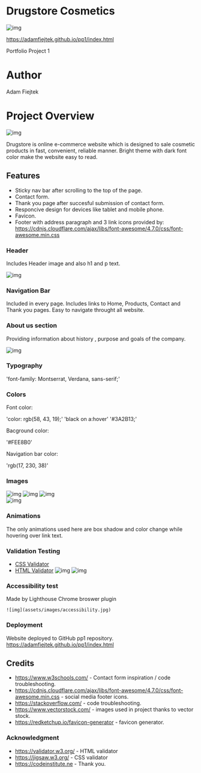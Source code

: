 # Drugstore Cosmetics

![img](assets/images/am_i_responsive.jpg)

<https://adamfiejtek.github.io/pp1/index.html>

Portfolio Project 1

# Author

Adam Fiejtek

# Project Overview

![img](assets/images/main_page.jpg)

Drugstore is online e-commerce website which is designed to sale cosmetic products in fast, convenient, reliable manner.
Bright theme with dark font color make the website easy to read.

## Features

- Sticky nav bar after scrolling to the top of the page.
- Contact form.
- Thank you page after succesful submission of contact form.
- Responcive design for devices like tablet and mobile phone.
- Favicon.
- Footer with address paragraph and 3 link icons provided by:
	<https://cdnjs.cloudflare.com/ajax/libs/font-awesome/4.7.0/css/font-awesome.min.css>

### Header

Includes Header image and also h1 and p text.

![img](assets/images/header-banner-horizontal.jpg)

### Navigation Bar

Included in every page. Includes links to Home, Products, Contact and Thank you pages. Easy to navigate throught all website.

### About us section

Providing information about history , purpose and goals of the company.

![img](assets/images/about_us_text.jpg)

### Typography

'font-family: Montserrat, Verdana, sans-serif;'

### Colors

Font color:

'color: rgb(58, 43, 19);'
'black on a:hover'
'#3A2B13;'

Bacground color:

'#FEE8B0'

Navigation bar color:

'rgb(17, 230, 38)'

### Images

![img](assets/images/header-banner-horizontal.jpg)
![img](assets/images/categories-man.jpg)
![img](assets/images/categories-woman.jpg)<br>
![img](assets/images/right-cosmetics-baner.jpg)

### Animations

The only animations used here are box shadow and color change while hovering over link text.

### Validation Testing

- [CSS Validator](https://jigsaw.w3.org/css-validator/)
- [HTML Validator](https://validator.w3.org/)
	![img](assets/images/W3_css_validation.jpg)
	![img](assets/images/W3_html_validation.jpg)

### Accessibility test

Made by Lighthouse Chrome broswer plugin

	![img](assets/images/accessibility.jpg)

### Deployment

Website deployed to GitHub pp1 repository.
<https://adamfiejtek.github.io/pp1/index.html>

## Credits

- <https://www.w3schools.com/> - Contact form inspiration / code troubleshooting.
- <https://cdnjs.cloudflare.com/ajax/libs/font-awesome/4.7.0/css/font-awesome.min.css> - social media footer icons.
- <https://stackoverflow.com/> - code troubleshooting.
- <https://www.vectorstock.com/> - images used in project thanks to vector stock.
- <https://redketchup.io/favicon-generator> - favicon generator.

### Acknowledgment

- <https://validator.w3.org/> - HTML validator
- <https://jigsaw.w3.org/> - CSS validator
- <https://codeinstitute.ne> - Thank you.
